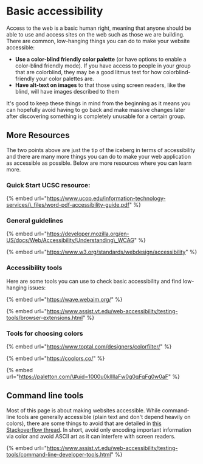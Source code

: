 # Basic accessibility

Access to the web is a basic human right, meaning that anyone should be able to use and access sites on the web such as those we are building. There are common, low-hanging things you can do to make your website accessible:

* **Use a color-blind friendly color palette** \(or have options to enable a color-blind friendly mode\). If you have access to people in your group that are colorblind, they may be a good litmus test for how colorblind-friendly your color palettes are.
* **Have alt-text on images** to that those using screen readers, like the blind, will have images described to them

It's good to keep these things in mind from the beginning as it means you can hopefully avoid having to go back and make massive changes later after discovering something is completely unusable for a certain group.

## More Resources

The two points above are just the tip of the iceberg in terms of accessibility and there are many more things you can do to make your web application as accessible as possible. Below are more resources where you can learn more.

### Quick Start UCSC resource:

{% embed url="https://www.ucop.edu/information-technology-services/\_files/word-pdf-accessibility-guide.pdf" %}

### General guidelines

{% embed url="https://developer.mozilla.org/en-US/docs/Web/Accessibility/Understanding\_WCAG" %}

{% embed url="https://www.w3.org/standards/webdesign/accessibility" %}

### Accessibility tools

Here are some tools you can use to check basic accessibility and find low-hanging issues:

{% embed url="https://wave.webaim.org/" %}

{% embed url="https://www.assist.vt.edu/web-accessibility/testing-tools/browser-extensions.html" %}

### Tools for choosing colors

{% embed url="https://www.toptal.com/designers/colorfilter/" %}

{% embed url="https://coolors.co/" %}

{% embed url="https://paletton.com/\#uid=1000u0kllllaFw0g0qFqFg0w0aF" %}

## Command line tools

Most of this page is about making websites accessible. While command-line tools are generally accessible \(plain text and don't depend heavily on colors\), there are some things to avoid that are detailed in [this Stackoverflow thread](https://stackoverflow.com/questions/59945753/what-are-the-accessibility-a11y-guidelines-for-command-line-applications). In short, avoid only encoding important information via color and avoid ASCII art as it can interfere with screen readers.

{% embed url="https://www.assist.vt.edu/web-accessibility/testing-tools/command-line-developer-tools.html" %}

